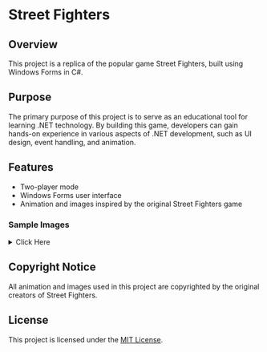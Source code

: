 # Street Fighters

## Overview
This project is a replica of the popular game Street Fighters, built using Windows Forms in C#.

## Purpose
The primary purpose of this project is to serve as an educational tool for learning .NET technology. By building this game, developers can gain hands-on experience in various aspects of .NET development, such as UI design, event handling, and animation.

## Features
- Two-player mode
- Windows Forms user interface
- Animation and images inspired by the original Street Fighters game

### Sample Images
<details>
<summary>Click Here</summary>
<img align="left" src="https://github.com/Pagasis/Street-Fighters/assets/74396469/36ac4234-795a-4fe9-bb26-120723ccd59a"/>
<img align="left" src="https://github.com/Pagasis/Street-Fighters/assets/74396469/18dcb1f2-06cb-4096-ab0b-dde1da1b65c3"/>
<img align="left" src="https://github.com/Pagasis/Street-Fighters/assets/74396469/50eaa764-3f8e-4071-8e23-d0882925f8f2"/>
<img align="left" src="https://github.com/Pagasis/Street-Fighters/assets/74396469/4eba65cd-2fd7-4b24-9c4d-3b580a3314cb"/>

</details>


## Copyright Notice
All animation and images used in this project are copyrighted by the original creators of Street Fighters.

## License
This project is licensed under the [MIT License](https://opensource.org/licenses/MIT).
